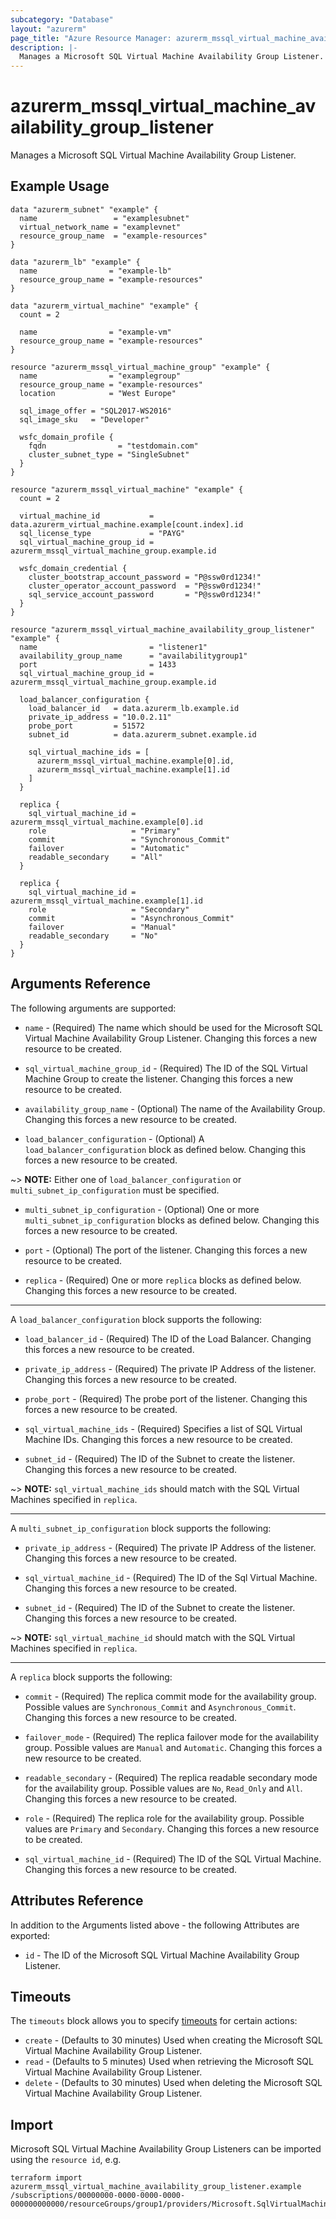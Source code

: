 ```yaml
---
subcategory: "Database"
layout: "azurerm"
page_title: "Azure Resource Manager: azurerm_mssql_virtual_machine_availability_group_listener"
description: |-
  Manages a Microsoft SQL Virtual Machine Availability Group Listener.
---
```


# azurerm_mssql_virtual_machine_availability_group_listener

Manages a Microsoft SQL Virtual Machine Availability Group Listener.

## Example Usage

```hcl
data "azurerm_subnet" "example" {
  name                 = "examplesubnet"
  virtual_network_name = "examplevnet"
  resource_group_name  = "example-resources"
}

data "azurerm_lb" "example" {
  name                = "example-lb"
  resource_group_name = "example-resources"
}

data "azurerm_virtual_machine" "example" {
  count = 2

  name                = "example-vm"
  resource_group_name = "example-resources"
}

resource "azurerm_mssql_virtual_machine_group" "example" {
  name                = "examplegroup"
  resource_group_name = "example-resources"
  location            = "West Europe"

  sql_image_offer = "SQL2017-WS2016"
  sql_image_sku   = "Developer"

  wsfc_domain_profile {
    fqdn                = "testdomain.com"
    cluster_subnet_type = "SingleSubnet"
  }
}

resource "azurerm_mssql_virtual_machine" "example" {
  count = 2

  virtual_machine_id           = data.azurerm_virtual_machine.example[count.index].id
  sql_license_type             = "PAYG"
  sql_virtual_machine_group_id = azurerm_mssql_virtual_machine_group.example.id

  wsfc_domain_credential {
    cluster_bootstrap_account_password = "P@ssw0rd1234!"
    cluster_operator_account_password  = "P@ssw0rd1234!"
    sql_service_account_password       = "P@ssw0rd1234!"
  }
}

resource "azurerm_mssql_virtual_machine_availability_group_listener" "example" {
  name                         = "listener1"
  availability_group_name      = "availabilitygroup1"
  port                         = 1433
  sql_virtual_machine_group_id = azurerm_mssql_virtual_machine_group.example.id

  load_balancer_configuration {
    load_balancer_id   = data.azurerm_lb.example.id
    private_ip_address = "10.0.2.11"
    probe_port         = 51572
    subnet_id          = data.azurerm_subnet.example.id

    sql_virtual_machine_ids = [
      azurerm_mssql_virtual_machine.example[0].id,
      azurerm_mssql_virtual_machine.example[1].id
    ]
  }

  replica {
    sql_virtual_machine_id = azurerm_mssql_virtual_machine.example[0].id
    role                   = "Primary"
    commit                 = "Synchronous_Commit"
    failover               = "Automatic"
    readable_secondary     = "All"
  }

  replica {
    sql_virtual_machine_id = azurerm_mssql_virtual_machine.example[1].id
    role                   = "Secondary"
    commit                 = "Asynchronous_Commit"
    failover               = "Manual"
    readable_secondary     = "No"
  }
}
```

## Arguments Reference

The following arguments are supported:

* `name` - (Required) The name which should be used for the Microsoft SQL Virtual Machine Availability Group Listener. Changing this forces a new resource to be created.

* `sql_virtual_machine_group_id` - (Required) The ID of the SQL Virtual Machine Group to create the listener. Changing this forces a new resource to be created.

* `availability_group_name` - (Optional) The name of the Availability Group. Changing this forces a new resource to be created.

* `load_balancer_configuration` - (Optional) A `load_balancer_configuration` block as defined below. Changing this forces a new resource to be created.

~> **NOTE:** Either one of `load_balancer_configuration` or `multi_subnet_ip_configuration` must be specified.

* `multi_subnet_ip_configuration` - (Optional) One or more `multi_subnet_ip_configuration` blocks as defined below. Changing this forces a new resource to be created.

* `port` - (Optional) The port of the listener. Changing this forces a new resource to be created.

* `replica` - (Required) One or more `replica` blocks as defined below. Changing this forces a new resource to be created.

---

A `load_balancer_configuration` block supports the following:

* `load_balancer_id` - (Required) The ID of the Load Balancer. Changing this forces a new resource to be created.

* `private_ip_address` - (Required) The private IP Address of the listener. Changing this forces a new resource to be created.

* `probe_port` - (Required) The probe port of the listener. Changing this forces a new resource to be created.

* `sql_virtual_machine_ids` - (Required) Specifies a list of SQL Virtual Machine IDs. Changing this forces a new resource to be created.

* `subnet_id` - (Required) The ID of the Subnet to create the listener. Changing this forces a new resource to be created.

~> **NOTE:** `sql_virtual_machine_ids` should match with the SQL Virtual Machines specified in `replica`.

---

A `multi_subnet_ip_configuration` block supports the following:

* `private_ip_address` - (Required) The private IP Address of the listener. Changing this forces a new resource to be created.

* `sql_virtual_machine_id` - (Required) The ID of the Sql Virtual Machine. Changing this forces a new resource to be created.

* `subnet_id` - (Required) The ID of the Subnet to create the listener. Changing this forces a new resource to be created.

~> **NOTE:** `sql_virtual_machine_id` should match with the SQL Virtual Machines specified in `replica`.

---

A `replica` block supports the following:

* `commit` - (Required) The replica commit mode for the availability group. Possible values are `Synchronous_Commit` and `Asynchronous_Commit`. Changing this forces a new resource to be created.

* `failover_mode` - (Required) The replica failover mode for the availability group. Possible values are `Manual` and `Automatic`. Changing this forces a new resource to be created.

* `readable_secondary` - (Required) The replica readable secondary mode for the availability group. Possible values are `No`, `Read_Only` and `All`. Changing this forces a new resource to be created.

* `role` - (Required) The replica role for the availability group. Possible values are `Primary` and `Secondary`. Changing this forces a new resource to be created.

* `sql_virtual_machine_id` - (Required) The ID of the SQL Virtual Machine. Changing this forces a new resource to be created.

## Attributes Reference

In addition to the Arguments listed above - the following Attributes are exported: 

* `id` - The ID of the Microsoft SQL Virtual Machine Availability Group Listener.

## Timeouts

The `timeouts` block allows you to specify [timeouts](https://www.terraform.io/language/resources/syntax#operation-timeouts) for certain actions:

* `create` - (Defaults to 30 minutes) Used when creating the Microsoft SQL Virtual Machine Availability Group Listener.
* `read` - (Defaults to 5 minutes) Used when retrieving the Microsoft SQL Virtual Machine Availability Group Listener.
* `delete` - (Defaults to 30 minutes) Used when deleting the Microsoft SQL Virtual Machine Availability Group Listener.

## Import

Microsoft SQL Virtual Machine Availability Group Listeners can be imported using the `resource id`, e.g.

```shell
terraform import azurerm_mssql_virtual_machine_availability_group_listener.example /subscriptions/00000000-0000-0000-0000-000000000000/resourceGroups/group1/providers/Microsoft.SqlVirtualMachine/sqlVirtualMachineGroups/vmgroup1/availabilityGroupListeners/listener1
```
